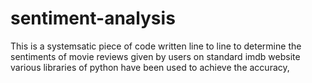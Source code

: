 # sentiment-analysis
This is a systemsatic piece of code written line to line to determine the sentiments of movie reviews given by users on standard imdb website
various libraries of python have been used to achieve the accuracy,
